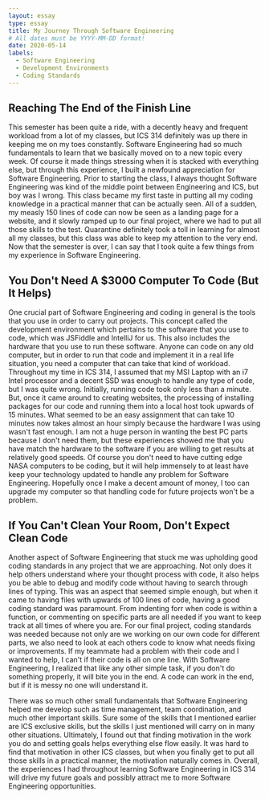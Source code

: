 ```yaml
---
layout: essay
type: essay
title: My Journey Through Software Engineering
# All dates must be YYYY-MM-DD format!
date: 2020-05-14
labels:
  - Software Engineering
  - Development Environments
  - Coding Standards
---
```



## Reaching The End of the Finish Line
This semester has been quite a ride, with a decently heavy and frequent workload from a lot of my classes, but ICS 314 definitely was up there in keeping me on my toes constantly. Software Engineering had so much fundamentals to learn that we basically moved on to a new topic every week. Of course it made things stressing when it is stacked with everything else, but through this experience, I built a newfound appreciation for Software Engineering. Prior to starting the class, I always thought Software Engineering was kind of the middle point between Engineering and ICS, but boy was I wrong. This class became my first taste in putting all my coding knowledge in a practical manner that can be actually seen. All of a sudden, my measly 150 lines of code can now be seen as a landing page for a website, and it slowly ramped up to our final project, where we had to put all those skills to the test. Quarantine definitely took a toll in learning for almost all my classes, but this class was able to keep my attention to the very end. Now that the semester is over, I can say that I took quite a few things from my experience in Software Engineering.

## You Don't Need A $3000 Computer To Code (But It Helps)
One crucial part of Software Engineering and coding in general is the tools that you use in order to carry out projects. This concept called the development environment which pertains to the software that you use to code, which was JSFiddle and IntelliJ for us. This also includes the hardware that you use to run these software. Anyone can code on any old computer, but in order to run that code and implement it in a real life situation, you need a computer that can take that kind of workload. Throughout my time in ICS 314, I assumed that my MSI Laptop with an i7 Intel processor and a decent SSD was enough to handle any type of code, but I was quite wrong. Initially, running code took only less than a minute. But, once it came around to creating websites, the processing of installing packages for our code and running them into a local host took upwards of 15 minutes. What seemed to be an easy assignment that can take 10 minutes now takes almost an hour simply because the hardware I was using wasn't fast enough. I am not a huge person in wanting the best PC parts because I don't need them, but these experiences showed me that you have match the hardware to the software if you are willing to get results at relatively good speeds. Of course you don't need to have cutting edge NASA computers to be coding, but it will help immensely to at least have keep your technology updated to handle any problem for Software Engineering. Hopefully once I make a decent amount of money, I too can upgrade my computer so that handling code for future projects won't be a problem.

## If You Can't Clean Your Room, Don't Expect Clean Code
Another aspect of Software Engineering that stuck me was upholding good coding standards in any project that we are approaching. Not only does it help others understand where your thought process with code, it also helps you be able to debug and modify code without having to search through lines of typing. This was an aspect that seemed simple enough, but when it came to having files with upwards of 100 lines of code, having a good coding standard was paramount. From indenting forr when code is within a function, or commenting on specific parts are all needed if you want to keep track at all times of where you are. For our final project, coding standards was needed because not only are we working on our own code for different parts, we also need to look at each others code to know what needs fixing or improvements. If my teammate had a problem with their code and I wanted to help, I can't if their code is all on one line. With Software Engineering, I realized that like any other simple task, if you don't do something properly, it will bite you in the end. A code can work in the end, but if it is messy no one will understand it.

There was so much other small fundamentals that Software Engineering helped me develop such as time management, team coordination, and much other important skills. Sure some of the skills that I mentioned earlier are ICS exclusive skills, but the skills I just mentioned will carry on in many other situations. Ultimately, I found out that finding motivation in the work you do and setting goals helps everything else flow easily. It was hard to find that motivation in other ICS classes, but when you finally get to put all those skills in a practical manner, the motivation naturally comes in. Overall, the experiences I had throughout learning Software Engineering in ICS 314 will drive my future goals and possibly attract me to more Software Engineering opportunities. 


